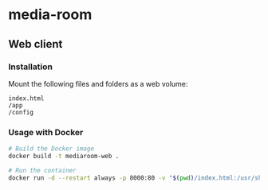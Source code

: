 # media-room

## Web client

### Installation

Mount the following files and folders as a web volume:

```
index.html
/app
/config
```

### Usage with Docker

```bash
# Build the Docker image
docker build -t mediaroom-web .
```

```bash
# Run the container
docker run -d --restart always -p 8000:80 -v "$(pwd)/index.html:/usr/share/nginx/html/index.html" -v "$(pwd)/app:/usr/share/nginx/html/app" -v "$(pwd)/config:/usr/share/nginx/html/config" mediaroom-web
```
